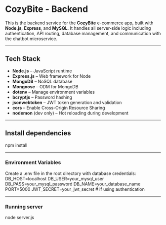 # CozyBite - Backend

This is the backend service for the **CozyBite** e-commerce app, built with **Node.js**, **Express**, and **MySQL**. It handles all server-side logic including authentication, API routing, database management, and communication with the chatbot microservice.

---

## Tech Stack

- **Node.js** – JavaScript runtime
- **Express.js** – Web framework for Node
- **MongoDB** – NoSQL database
- **Mongoose** – ODM for MongoDB
- **dotenv** – Manage environment variables
- **bcryptjs** – Password hashing
- **jsonwebtoken** – JWT token generation and validation
- **cors** – Enable Cross-Origin Resource Sharing
- **nodemon** (dev only) – Hot reloading during development

---
## Install dependencies
npm install

---
### Environment Variables
Create a .env file in the root directory with database credentials:
DB_HOST=localhost
DB_USER=your_mysql_user
DB_PASS=your_mysql_password
DB_NAME=your_database_name
PORT=5000
JWT_SECRET=your_jwt_secret  # if using authentication

---
### Running server
node server.js
